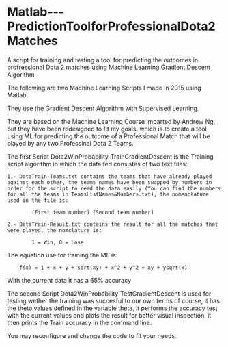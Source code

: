 # Matlab---PredictionToolforProfessionalDota2Matches
A script for training and testing a tool for predicting the outcomes in profressional Dota 2 matches using Machine Learning Gradient Descent Algorithm 

The following are two Machine Learning Scripts I made in 2015 using Matlab.

They use the Gradient Descent Algorithm with Supervised Learning.

They are based on the Machine Learning Course imparted by Andrew Ng, but they have been redesigned to fit my goals, which is to create a tool using ML for predicting the outcome of a Professional Match that will be played by any two Professinal Dota 2 Teams.

The first Script Dota2WinProbability-TrainGradientDescent is the Training script algorithm in which the data fed consistes of two text files:
	
	1.- DataTrain-Teams.txt contains the teams that have already played against each other, the teams names have been swapped by numbers in order for the script to read the data easily (You can find the numbers for all the teams in TeamsListNames&Numbers.txt), the nomenclature used in the file is:
			
			(First team number),(Second team number)
	
	2.- DataTrain-Result.txt contains the result for all the matches that were played, the nomclature is: 
			
			1 = Win, 0 = Lose

The equation use for training the ML is:
		
		f(x) = 1 + x + y + sqrt(xy) + x^2 + y^2 + xy + ysqrt(x)

With the current data it has a 65% accuracy

The second Script Dota2WinProbability-TestGradientDescent is used for testing wether the training was succesful to our own terms of course, it has the theta values defined in the variable theta, it performs the accuracy test with the current values and plots the result for better visual inspection, it then prints the Train accuracy in the command line.

You may reconfigure and change the code to fit your needs.
